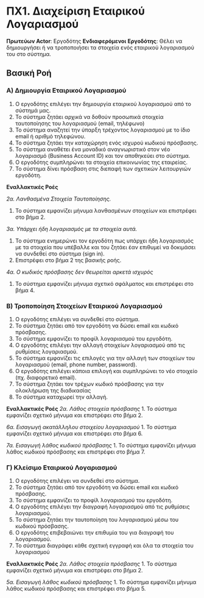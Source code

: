 # ΠΧ1. Διαχείριση Εταιρικού Λογαριασμού

**Πρωτεύων Actor**: Εργοδότης
**Ενδιαφερόμενοι**
**Εργοδότης**: Θέλει να δημιουργήσει ή να τροποποιήσει τα στοιχεία ενός εταιρικού λογαριασμού του στο σύστημα.

## Βασική Ροή

### Α) Δημιουργία Εταιρικού Λογαριασμού

1. Ο εργοδότης επιλέγει την δημιουργία εταιρικού λογαριασμού από το σύστημά μας.
2. Το σύστημα ζητάει αρχικά να δοθούν προσωπικά στοιχεία ταυτοποίησης του λογαριασμού (email, τηλέφωνο)
3. Το σύστημα αναζητεί την ύπαρξη τρέχοντος λογαριασμού με το ίδιο email ή αριθμό τηλεφώνου.
4. Το σύστημα ζητάει την καταχώρηση ενός ισχυρού κωδικού πρόσβασης.
5. Το σύστημα αναθέτει ένα μοναδικό αναγνωριστικό στον νέο λογαριασμό (Business Account ID) και τον αποθηκεύει στο σύστημα.
6. Ο εργοδότης συμπληρώνει τα στοιχεία επικοινωνίας της εταιρείας.
7. Το σύστημα δίνει πρόσβαση στις διεπαφή των σχετικών λειτουργιών εργοδότη.

**Εναλλακτικές Ροές**

*2α. Λανθασμένα Στοιχεία Ταυτοποίησης.*  
1. Το σύστημα εμφανίζει μήνυμα λανθασμένων στοιχείων και επιστρέφει στο βήμα 2.

*3α. Υπάρχει ήδη λογαριασμός με τα στοιχεία αυτά.*
1. Το σύστημα ενημερώνει τον εργοδότη πως υπάρχει ήδη λογαριασμός με τα στοιχεία που υπέβαλλε και του ζητάει έαν επιθυμεί να δοκιμάσει να συνδεθεί στο σύστημα (sign in).
2. Επιστρέφει στο βήμα 2 της βασικής ροής.

*4α. Ο κωδικός πρόσβασης δεν θεωρείται αρκετά ισχυρός*
1. Το σύστημα εμφανίζει μήνυμα σχετικό σφάλματος και επιστρέφει στο βήμα 4.

### Β) Τροποποίηση Στοιχείων Εταιρικού Λογαριασμού

1. Ο εργοδότης επιλέγει να συνδεθεί στο σύστημα.
2. Το σύστημα ζητάει από τον εργοδότη να δώσει email και κωδικό πρόσβασης. 
3. Το σύστημα εμφανίζει το προφίλ λογαριασμού του εργοδότη.
4. Ο εργοδότης επιλέγει την αλλαγή στοιχείων λογαριασμού από τις ρυθμίσεις λογαριασμού.
5. Το σύστημα εμφανίζει τις επιλογές για την αλλαγή των στοιχείων του λογαριασμού (email, phone number, password).
6. Ο εργοδότης επιλέγει κάποια επιλογή και συμπληρώνει το νέο στοιχείο (πχ. διαφορετικό email).
7. Το σύστημα ζητάει τον τρέχων κωδικό πρόσβασης για την ολοκλήρωση της διαδικασίας
8. Το σύστημα καταχωρεί την αλλαγή.
   
**Εναλλακτικές Ροές**
*2α. Λάθος στοιχεία πρόσβασης*
    1. Το σύστημα εμφανίζει σχετικό μήνυμα και επιστρέφει στο βήμα 2.

*6α. Εισαγωγή ακατάλληλου στοιχείου λογαριασμού*
    1. Το σύστημα εμφανίζει σχετικό μήνυμα και επιστρέφει στο βήμα 6.
   
*7α. Εισαγωγή λάθος κωδικού πρόσβασης*
    1. Το σύστημα εμφανίζει μήνυμα λάθος κωδικού πρόσβασης και επιστρέφει στο βήμα 7.


### Γ) Κλείσιμο Εταιρικού Λογαριασμού

1. Ο εργοδότης επιλέγει να συνδεθεί στο σύστημα.
2. Το σύστημα ζητάει από τον εργοδότη να δώσει email και κωδικό πρόσβασης. 
3. Το σύστημα εμφανίζει το προφίλ λογαριασμού του εργοδότη.
4. Ο εργοδότης επιλέγει την διαγραφή λογαριασμού από τις ρυθμίσεις λογαριασμού.
5. Το σύστημα ζητάει την ταυτοποίηση του λογαριασμού μέσω του κωδικού πρόσβασης.
6. Ο εργοδότης επιβεβαιώνει την επιθυμία του για διαγραφή του λογαριασμού.
7. Το σύστημα διαγράφει κάθε σχετική εγγραφή και όλα τα στοιχεία του λογαριασμού

**Εναλλακτικές Ροές**
*2α. Λάθος στοιχεία πρόσβασης*
    1. Το σύστημα εμφανίζει σχετικό μήνυμα και επιστρέφει στο βήμα 2.

*5α. Εισαγωγή λάθος κωδικού πρόσβασης*
    1. Το σύστημα εμφανίζει μήνυμα λάθος κωδικού πρόσβασης και επιστρέφει στο βήμα 5.